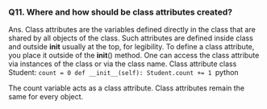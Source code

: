 




### Q11. Where and how should be class attributes created?
Ans. Class attributes are the variables defined directly in the class that are shared by all objects of the class. Such attributes are defined inside class and outside __init__  usually at the top, for legibility. 
To define a class attribute, you place it outside of the __init__() method. One can access the class attribute via instances of the class or via the class name.
 Class attribute
class Student:
     ```count = 0
     def __init__(self):
         Student.count += 1 ```python

The count variable acts as a class attribute. Class attributes remain the same for every object.
